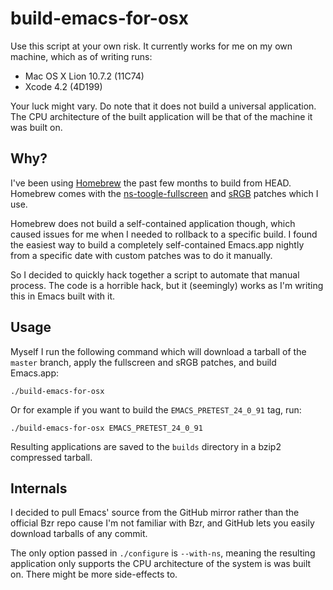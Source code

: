 # build-emacs-for-osx

Use this script at your own risk. It currently works for me on my own machine,
which as of writing runs:

* Mac OS X Lion 10.7.2 (11C74)
* Xcode 4.2 (4D199)

Your luck might vary. Do note that it does not build a universal application.
The CPU architecture of the built application will be that of the machine it
was built on.

## Why?

I've been using [Homebrew](http://mxcl.github.com/homebrew/) the past few
months to build from HEAD. Homebrew comes with the [ns-toogle-fullscreen][fs]
and [sRGB][] patches which I use.

Homebrew does not build a self-contained application though, which caused
issues for me when I needed to rollback to a specific build. I found the
easiest way to build a completely self-contained Emacs.app nightly from a
specific date with custom patches was to do it manually.

So I decided to quickly hack together a script to automate that manual
process. The code is a horrible hack, but it (seemingly) works as I'm writing
this in Emacs built with it.

## Usage

Myself I run the following command which will download a tarball of the
`master` branch, apply the fullscreen and sRGB patches, and build Emacs.app:

    ./build-emacs-for-osx

Or for example if you want to build the `EMACS_PRETEST_24_0_91` tag, run:

    ./build-emacs-for-osx EMACS_PRETEST_24_0_91

Resulting applications are saved to the `builds` directory in a bzip2
compressed tarball.

## Internals

I decided to pull Emacs' source from the GitHub mirror rather than the
official Bzr repo cause I'm not familiar with Bzr, and GitHub lets you easily
download tarballs of any commit.

The only option passed in `./configure` is `--with-ns`, meaning the resulting
application only supports the CPU architecture of the system is was built on.
There might be more side-effects to.


[fs]: https://gist.github.com/1012927
[srgb]: http://debbugs.gnu.org/cgi/bugreport.cgi?bug=8402
